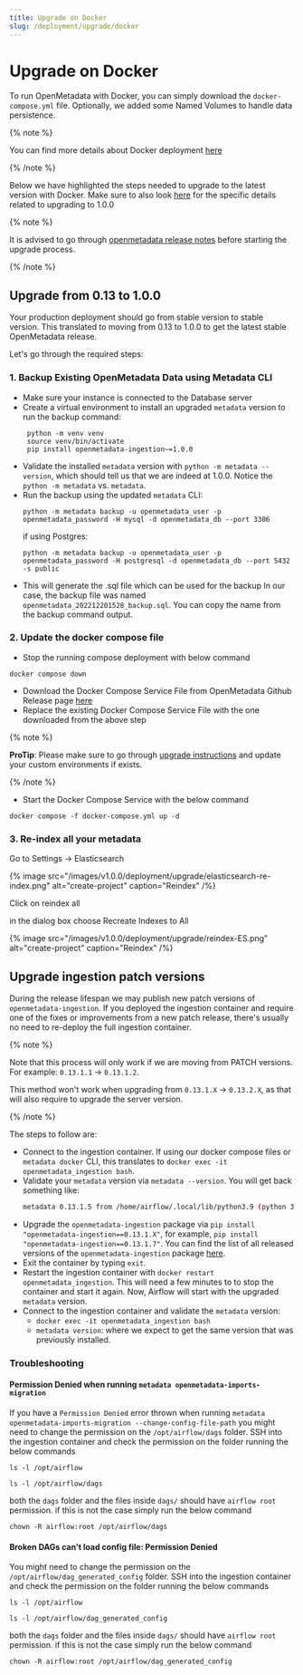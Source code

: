 ```yaml
---
title: Upgrade on Docker
slug: /deployment/upgrade/docker
---
```


# Upgrade on Docker

To run OpenMetadata with Docker, you can simply download the `docker-compose.yml` file. Optionally, we added some
Named Volumes to handle data persistence.

{% note %}

You can find more details about Docker deployment [here](/deployment/docker)

{% /note %}

Below we have highlighted the steps needed to upgrade to the latest version with Docker. Make sure to also look [here](/deployment/upgrade/versions/013-to-100) for the specific details related to upgrading to 1.0.0

{% note %}

It is advised to go through [openmetadata release notes](/deployment/upgrade#breaking-changes-from-0130-release) before starting the upgrade process.

{% /note %}

## Upgrade from 0.13 to 1.0.0

Your production deployment should go from stable version to stable version. This translated to moving from 0.13 to 1.0.0 to get the latest stable OpenMetadata release.

Let's go through the required steps:

### 1. Backup Existing OpenMetadata Data using Metadata CLI

- Make sure your instance is connected to the Database server
- Create a virtual environment to install an upgraded `metadata` version to run the backup command:
   ```
    python -m venv venv
    source venv/bin/activate
    pip install openmetadata-ingestion~=1.0.0
   ```
- Validate the installed `metadata` version with `python -m metadata --version`, which should tell us that we are
   indeed at 1.0.0. Notice the `python -m metadata` vs. `metadata`.
- Run the backup using the updated `metadata` CLI:
    ```
    python -m metadata backup -u openmetadata_user -p openmetadata_password -H mysql -d openmetadata_db --port 3306
    ```
   if using Postgres:
    ```
    python -m metadata backup -u openmetadata_user -p openmetadata_password -H postgresql -d openmetadata_db --port 5432 -s public
    ```
- This will generate the .sql file which can be used for the backup
   In our case, the backup file was named `openmetadata_202212201528_backup.sql`. You can copy the name from the backup
   command output.

### 2. Update the docker compose file

- Stop the running compose deployment with below command 
```
docker compose down
```
- Download the Docker Compose Service File from OpenMetadata Github Release page [here](https://github.com/open-metadata/OpenMetadata/releases/latest)
- Replace the existing Docker Compose Service File with the one downloaded from the above step

{% note %}

**ProTip**: Please make sure to go through [upgrade instructions](/upgrade/versions/013-to-100) and update your custom environments if exists.

{% /note %}

- Start the Docker Compose Service with the below command
```
docker compose -f docker-compose.yml up -d
```

### 3. Re-index all your metadata

Go to Settings -> Elasticsearch

{% image src="/images/v1.0.0/deployment/upgrade/elasticsearch-re-index.png" alt="create-project" caption="Reindex" /%}

Click on reindex all

in the dialog box choose Recreate Indexes to All

{% image src="/images/v1.0.0/deployment/upgrade/reindex-ES.png" alt="create-project" caption="Reindex" /%}

## Upgrade ingestion patch versions

During the release lifespan we may publish new patch versions of `openmetadata-ingestion`. If you deployed
the ingestion container and require one of the fixes or improvements from a new patch release, there's usually no need
to re-deploy the full ingestion container.

{% note %}

Note that this process will only work if we are moving from PATCH versions. For example: `0.13.1.1` -> `0.13.1.2`.

This method won't work when upgrading from `0.13.1.X` -> `0.13.2.X`, as that will also require to upgrade the
server version.

{% /note %}

The steps to follow are:

- Connect to the ingestion container. If using our docker compose files or `metadata docker` CLI, this translates
    to `docker exec -it openmetadata_ingestion bash`.
- Validate your `metadata` version via `metadata --version`. You will get back something like:
   ```bash
   metadata 0.13.1.5 from /home/airflow/.local/lib/python3.9 (python 3.9)
   ```
- Upgrade the `openmetadata-ingestion` package via `pip install "openmetadata-ingestion==0.13.1.X"`, for example,
   `pip install "openmetadata-ingestion==0.13.1.7"`. You can find the list of all released versions of
   the `openmetadata-ingestion` package [here](https://pypi.org/project/openmetadata-ingestion/#history).
- Exit the container by typing `exit`.
- Restart the ingestion container with `docker restart openmetadata_ingestion`. This will need a few minutes to
   to stop the container and start it again. Now, Airflow will start with the upgraded `metadata` version.
- Connect to the ingestion container and validate the `metadata` version:
   - `docker exec -it openmetadata_ingestion bash`
   - `metadata version`: where we expect to get the same version that was previously installed.


### Troubleshooting

#### Permission Denied when running `metadata openmetadata-imports-migration`
If you have a `Permission Denied` error thrown when running `metadata openmetadata-imports-migration --change-config-file-path` you might need to change the permission on the `/opt/airflow/dags` folder. SSH into the ingestion container and check the permission on the folder running the below commands
```
ls -l /opt/airflow
```
```
ls -l /opt/airflow/dags
```
both the `dags` folder and the files inside `dags/` should have `airflow root` permission. if this is not the case simply run the below command
```
chown -R airflow:root /opt/airflow/dags
```

#### Broken DAGs can't load config file: Permission Denied
You might need to change the permission on the `/opt/airflow/dag_generated_config` folder. SSH into the ingestion container and check the permission on the folder running the below commands
```
ls -l /opt/airflow
```
```
ls -l /opt/airflow/dag_generated_config
```
both the `dags` folder and the files inside `dags/` should have `airflow root` permission. if this is not the case simply run the below command
```
chown -R airflow:root /opt/airflow/dag_generated_config
